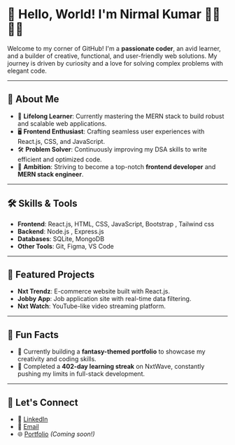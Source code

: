 # 🌟 Hello, World! I'm Nirmal Kumar 👩‍💻👨‍💻  

Welcome to my corner of GitHub! I'm a **passionate coder**, an avid learner, and a builder of creative, functional, and user-friendly web solutions. My journey is driven by curiosity and a love for solving complex problems with elegant code.  

---

## 🚀 About Me  

- 🌱 **Lifelong Learner**: Currently mastering the MERN stack to build robust and scalable web applications.  
- 🖥️ **Frontend Enthusiast**: Crafting seamless user experiences with React.js, CSS, and JavaScript.  
- 🛠️ **Problem Solver**: Continuously improving my DSA skills to write efficient and optimized code.  
- 🌟 **Ambition**: Striving to become a top-notch **frontend developer** and **MERN stack engineer**.  

---

## 🛠️ Skills & Tools  

- **Frontend**: React.js, HTML, CSS, JavaScript, Bootstrap , Tailwind css 
- **Backend**: Node.js  , Express.js
- **Databases**: SQLite, MongoDB   
- **Other Tools**: Git, Figma, VS Code  

---

## 🌟 Featured Projects  

- **Nxt Trendz**: E-commerce website built with React.js.  
- **Jobby App**: Job application site with real-time data filtering.  
- **Nxt Watch**: YouTube-like video streaming platform.  

---

## 🌌 Fun Facts  

- 🎨 Currently building a **fantasy-themed portfolio** to showcase my creativity and coding skills.  
- 🚀 Completed a **402-day learning streak** on NxtWave, constantly pushing my limits in full-stack development.  

---

## 🌟 Let's Connect  

- 💼 [LinkedIn](https://www.linkedin.com/in/nirmal-kumarv/)  
- 📧 [Email](mailto:v.nirmalkumar12@gmail.com)  
- 🌐 [Portfolio](#) *(Coming soon!)*  
